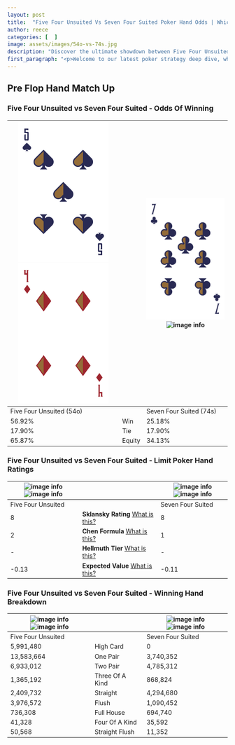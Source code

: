 ```yaml
---
layout: post
title:  "Five Four Unsuited Vs Seven Four Suited Poker Hand Odds | Which Is The Better Hand In Poker? A Complete Guide"
author: reece
categories: [  ]
image: assets/images/54o-vs-74s.jpg
description: "Discover the ultimate showdown between Five Four Unsuited and Seven Four Suited in poker! Uncover the odds, strategies, and scenarios where one hand triumphs over the other. Get ready to up your poker game with this thrilling analysis."
first_paragraph: "<p>Welcome to our latest poker strategy deep dive, where we're pitting two distinct hands against each other in a high-stakes showdown: Five Four Unsuited vs Seven Four Suited.</p><p>In the dynamic world of poker, every decision counts, and knowing which hand holds the upper hand is key to your success at the table.</p><p>In this article, we'll dissect these two hands, explore the scenarios where one dominates the other, and equip you with the knowledge to make strategic choices that can tip the odds in your favor.</p><p>Get ready to unravel the intriguing dynamics of these poker hands and elevate your game to new heights.</p>"
---
```




[comment]: # (sp0)

## Pre Flop Hand Match Up

<div class="table hand-ratings" markdown="1"> 



### Five Four Unsuited vs Seven Four Suited - Odds Of Winning


    
| ![image info](assets/images/hand1/5.png) ![image info](assets/images/hand1/4o.png) |  | ![image info](assets/images/hand2/7.png) ![image info](assets/images/hand2/4s.png) |
| -------- | -------- | -------- |
| Five Four Unsuited (54o) |  | Seven Four Suited (74s) |
| 56.92% | Win | 25.18% |
| 17.90% | Tie | 17.90% |
| 65.87% | Equity | 34.13% |




[comment]: # (sp1)



### Five Four Unsuited vs Seven Four Suited - Limit Poker Hand Ratings


    
| ![image info](https://www.riverpairs.com/assets/images/hand1/5.png) ![image info](https://www.riverpairs.com/assets/images/hand1/4o.png) |  | ![image info](https://www.riverpairs.com/assets/images/hand2/7.png) ![image info](https://www.riverpairs.com/assets/images/hand2/4s.png) |
| -------- | -------- | -------- |
| Five Four Unsuited |  | Seven Four Suited |
| 8 | **Sklansky Rating** [What is this?](/sklansky-rating-explained) | 8 |
| 2 | **Chen Formula** [What is this?](/chen-formula-explained) | 1 |
| - | **Hellmuth Tier** [What is this?](/Hellmuth-tier-explained) | - |
| -0.13 | **Expected Value** [What is this?](/expected-value-explained) | -0.11 |




[comment]: # (sp2)



### Five Four Unsuited vs Seven Four Suited - Winning Hand Breakdown


    
| ![image info](https://www.riverpairs.com/assets/images/hand1/5.png) ![image info](https://www.riverpairs.com/assets/images/hand1/4o.png) |  | ![image info](https://www.riverpairs.com/assets/images/hand2/7.png) ![image info](https://www.riverpairs.com/assets/images/hand2/4s.png) |
| -------- | -------- | -------- |
| Five Four Unsuited |  | Seven Four Suited |
| 5,991,480 | High Card | 0 |
| 13,583,664 | One Pair | 3,740,352 |
| 6,933,012 | Two Pair | 4,785,312 |
| 1,365,192 | Three Of A Kind | 868,824 |
| 2,409,732 | Straight | 4,294,680 |
| 3,976,572 | Flush | 1,090,452 |
| 736,308 | Full House | 694,740 |
| 41,328 | Four Of A Kind | 35,592 |
| 50,568 | Straight Flush | 11,352 |




[comment]: # (sp3)



</div>

[comment]: # (sp4)



[comment]: # (sp5)

